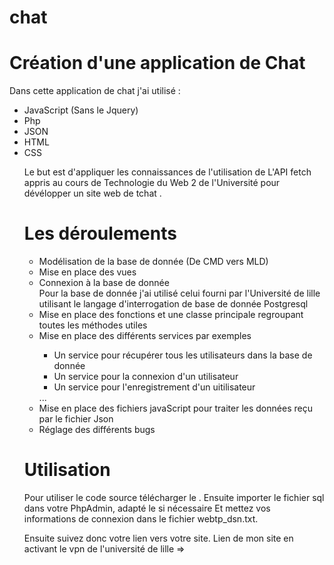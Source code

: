 # chat

# Création d'une application de   Chat

Dans cette application de chat j'ai utilisé : 
 <ul><li>JavaScript (Sans le Jquery)</li>
 <li>Php</li> 
 <li>JSON</li> 
 <li>HTML</li> 
 <li>CSS</li>

Le but est d'appliquer les connaissances de l'utilisation de L'API fetch appris au cours de Technologie du Web 2 
de l'Université pour dévélopper un site web de tchat .

# Les déroulements 

<ul>
<li>
Modélisation de la base de donnée (De CMD vers MLD) </li>
<li>Mise en place des vues</li>
<li>Connexion à la base de donnée</li>
<div>Pour la base de donnée j'ai utilisé celui fourni par l'Université de lille utilisant le langage d'interrogation de base de donnée 
Postgresql</div>
<li>Mise en place des fonctions et une classe principale regroupant toutes les méthodes utiles</li>
<li>Mise en place des différents services par exemples</li>
<ul><li>Un service pour récupérer tous les utilisateurs dans la base de donnée </li>
<li>Un service pour la connexion d'un utilisateur</li>
<li>Un service pour l'enregistrement d'un uitilisateur </li></ul>
...
<li>Mise en place des fichiers javaScript pour traiter les données reçu par le fichier Json</li>
<li>Réglage des différents bugs</li>
</ul>

# Utilisation
Pour utiliser le code source télécharger le .
Ensuite importer le fichier sql dans votre PhpAdmin, adapté le si nécessaire 
Et mettez vos informations de connexion dans le fichier webtp_dsn.txt.

Ensuite suivez donc votre lien vers votre site.
Lien de mon site en activant le vpn de l'université de lille => 
<a  href="https://webtp.fil.univ-lille1.fr/~amevigbe/tchat/"></a>
